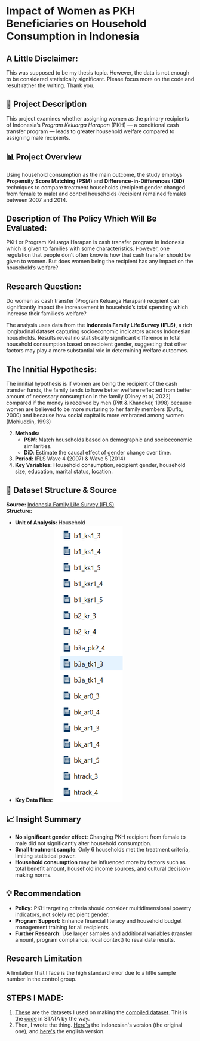 # Impact of Women as PKH Beneficiaries on Household Consumption in Indonesia

## A Little Disclaimer:
This was supposed to be my thesis topic. However, the data is not enough to be considered statistically significant. Please focus more on the code and result rather the writing. Thank you.

## 📄 Project Description
This project examines whether assigning women as the primary recipients of Indonesia’s *Program Keluarga Harapan* (PKH) — a conditional cash transfer program — leads to greater household welfare compared to assigning male recipients.  

## 📊 Project Overview
Using household consumption as the main outcome, the study employs **Propensity Score Matching (PSM)** and **Difference-in-Differences (DiD)** techniques to compare treatment households (recipient gender changed from female to male) and control households (recipient remained female) between 2007 and 2014.

## Description of The Policy Which Will Be Evaluated:
PKH or Program Keluarga Harapan is cash transfer program in Indonesia which is given to families with some characteristics. However, one regulation that people don’t often know is how that cash transfer should be given to women. But does women being the recipient has any impact on the household’s welfare? 

## Research Question: 
Do women as cash transfer (Program Keluarga Harapan) recipient can significantly impact the increasement in household’s total spending which increase their families’s welfare?

The analysis uses data from the **Indonesia Family Life Survey (IFLS)**, a rich longitudinal dataset capturing socioeconomic indicators across Indonesian households. Results reveal no statistically significant difference in total household consumption based on recipient gender, suggesting that other factors may play a more substantial role in determining welfare outcomes.

## The Innitial Hypothesis:
The innitial hypothesis is if women are being the recipient of the cash transfer funds, the family tends to have better welfare reflected from better amount of necessary consumption in the family (Olney et al, 2022) compared if the money is received by men (Pitt & Khandker, 1998) because women are believed to be more nurturing to her family members (Duflo, 2000) and because how social capital is more embraced among women (Mohiuddin, 1993)

2. **Methods:**
   - **PSM**: Match households based on demographic and socioeconomic similarities.
   - **DiD**: Estimate the causal effect of gender change over time.
3. **Period:** IFLS Wave 4 (2007) & Wave 5 (2014)
4. **Key Variables:** Household consumption, recipient gender, household size, education, marital status, location.

## 📂 Dataset Structure & Source
**Source:** [Indonesia Family Life Survey (IFLS)](https://www.rand.org/well-being/social-and-behavioral-policy/data/FLS/IFLS.html)  
**Structure:**
- **Unit of Analysis:** Household
- **Key Data Files:**
![Dataset I Used](https://github.com/trinitarn/Propensity-Score-Matching-to-Assess-Women-Being-PKH-Recipient-Impacts-On-Household-s-Welfare/blob/main/Dataset%20Used.png)
 

## 📈 Insight Summary
- **No significant gender effect**: Changing PKH recipient from female to male did not significantly alter household consumption.
- **Small treatment sample**: Only 6 households met the treatment criteria, limiting statistical power.
- **Household consumption** may be influenced more by factors such as total benefit amount, household income sources, and cultural decision-making norms.

## 💡 Recommendation
- **Policy:** PKH targeting criteria should consider multidimensional poverty indicators, not solely recipient gender.
- **Program Support:** Enhance financial literacy and household budget management training for all recipients.
- **Further Research:** Use larger samples and additional variables (transfer amount, program compliance, local context) to revalidate results.

## Research Limitation
A limitation that I face is the high standard error due to a little sample number in the control group. 

## STEPS I MADE:
1. [These](https://github.com/trinitarn/Propensity-Score-Matching-to-Assess-Women-Being-PKH-Recipient-Impacts-On-Household-s-Welfare/blob/main/Dataset%20Used.png) are the datasets I used on making the [compiled dataset](https://github.com/trinitarn/Propensity-Score-Matching-to-Assess-Women-Being-PKH-Recipient-Impacts-On-Household-s-Welfare/blob/main/ready_bgt.dta). This is the [code](https://github.com/trinitarn/Propensity-Score-Matching-to-Assess-Women-Being-PKH-Recipient-Impacts-On-Household-s-Welfare/blob/main/1.do) in STATA by the way.
2. Then, I wrote the thing. [Here's](https://github.com/trinitarn/Propensity-Score-Matching-to-Assess-Women-Being-PKH-Recipient-Impacts-On-Household-s-Welfare/blob/main/Final%20Product_Indonesia.pdf) the Indonesian's version (the original one), and [here's](https://github.com/trinitarn/Propensity-Score-Matching-to-Assess-Women-Being-PKH-Recipient-Impacts-On-Household-s-Welfare/blob/main/Final%20Product_English.pdf) the english version.
